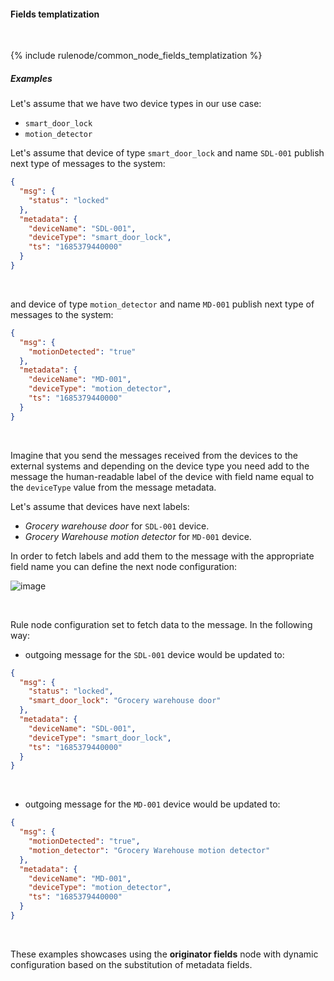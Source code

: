 #### Fields templatization

<div class="divider"></div>
<br/>

{% include rulenode/common_node_fields_templatization %}

##### Examples

Let's assume that we have two device types in our use case:

- `smart_door_lock`
- `motion_detector`

Let's assume that device of type `smart_door_lock` and name `SDL-001` publish next type of messages to the system:

```json
{
  "msg": {
    "status": "locked"
  },
  "metadata": {
    "deviceName": "SDL-001",
    "deviceType": "smart_door_lock",
    "ts": "1685379440000"
  }
}
```

<br>

and device of type `motion_detector` and name `MD-001` publish next type of messages to the system:

```json
{
  "msg": {
    "motionDetected": "true"
  },
  "metadata": {
    "deviceName": "MD-001",
    "deviceType": "motion_detector",
    "ts": "1685379440000"
  }
}
```

<br>

Imagine that you send the messages received from the devices to the external systems
and depending on the device type you need add to the message the human-readable label
of the device with field name equal to the `deviceType` value from the message metadata. 

Let's assume that devices have next labels: 

- *Grocery warehouse door* for `SDL-001` device.
- *Grocery Warehouse motion detector* for `MD-001` device.

In order to fetch labels and add them to the message with the appropriate field name 
you can define the next node configuration:

![image](${helpBaseUrl}/help/images/rulenode/examples/originator-fields-ft.png)

<br>

Rule node configuration set to fetch data to the message. In the following way:

- outgoing message for the `SDL-001` device would be updated to:

```json
{
  "msg": {
    "status": "locked",
    "smart_door_lock": "Grocery warehouse door"
  },
  "metadata": {
    "deviceName": "SDL-001",
    "deviceType": "smart_door_lock",
    "ts": "1685379440000"
  }
}
```

<br>

- outgoing message for the `MD-001` device would be updated to:

```json
{
  "msg": {
    "motionDetected": "true",
    "motion_detector": "Grocery Warehouse motion detector"
  },
  "metadata": {
    "deviceName": "MD-001",
    "deviceType": "motion_detector",
    "ts": "1685379440000"
  }
}
```

<br>

These examples showcases using the **originator fields** node with dynamic configuration based on the substitution of metadata fields.

<br>
<br>

